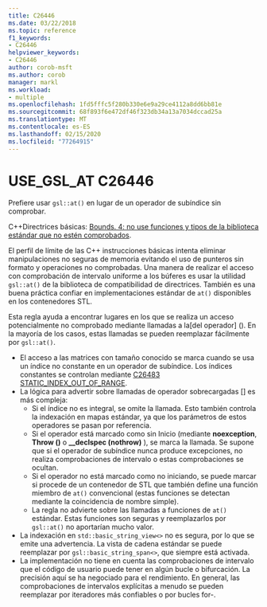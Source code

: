 ```yaml
---
title: C26446
ms.date: 03/22/2018
ms.topic: reference
f1_keywords:
- C26446
helpviewer_keywords:
- C26446
author: corob-msft
ms.author: corob
manager: markl
ms.workload:
- multiple
ms.openlocfilehash: 1fd5fffc5f280b330e6e9a29ce4112a8dd6bb81e
ms.sourcegitcommit: 68f893f6e472df46f323db34a13a7034dccad25a
ms.translationtype: MT
ms.contentlocale: es-ES
ms.lasthandoff: 02/15/2020
ms.locfileid: "77264915"
---
```

# <a name="c26446-use_gsl_at"></a>USE_GSL_AT C26446

Prefiere usar `gsl::at()` en lugar de un operador de subíndice sin comprobar.

C++Directrices básicas: [Bounds. 4: no use funciones y tipos de la biblioteca estándar que no estén comprobados](https://github.com/isocpp/CppCoreGuidelines/blob/master/CppCoreGuidelines.md#probounds-bounds-safety-profile).

El perfil de límite de las C++ instrucciones básicas intenta eliminar manipulaciones no seguras de memoria evitando el uso de punteros sin formato y operaciones no comprobadas. Una manera de realizar el acceso con comprobación de intervalo uniforme a los búferes es usar la utilidad `gsl::at()` de la biblioteca de compatibilidad de directrices. También es una buena práctica confiar en implementaciones estándar de `at()` disponibles en los contenedores STL.

Esta regla ayuda a encontrar lugares en los que se realiza un acceso potencialmente no comprobado mediante llamadas a la\[del operador] (). En la mayoría de los casos, estas llamadas se pueden reemplazar fácilmente por `gsl::at()`.

- El acceso a las matrices con tamaño conocido se marca cuando se usa un índice no constante en un operador de subíndice. Los índices constantes se controlan mediante [C26483 STATIC_INDEX_OUT_OF_RANGE](c26483.md).
- La lógica para advertir sobre llamadas de operador sobrecargadas [] es más compleja:
  - Si el índice no es integral, se omite la llamada. Esto también controla la indexación en mapas estándar, ya que los parámetros de estos operadores se pasan por referencia.
  - Si el operador está marcado como sin Inicio (mediante **noexception**, **Throw ()** o **__declspec (nothrow)** ), se marca la llamada. Se supone que si el operador de subíndice nunca produce excepciones, no realiza comprobaciones de intervalo o estas comprobaciones se ocultan.
  - Si el operador no está marcado como no iniciando, se puede marcar si procede de un contenedor de STL que también define una función miembro de `at()` convencional (estas funciones se detectan mediante la coincidencia de nombre simple).
  - La regla no advierte sobre las llamadas a funciones de `at()` estándar. Estas funciones son seguras y reemplazarlos por `gsl::at()` no aportarían mucho valor.
- La indexación en `std::basic_string_view<>` no es segura, por lo que se emite una advertencia. La vista de cadena estándar se puede reemplazar por `gsl::basic_string_span<>`, que siempre está activada.
- La implementación no tiene en cuenta las comprobaciones de intervalo que el código de usuario puede tener en algún bucle o bifurcación. La precisión aquí se ha negociado para el rendimiento. En general, las comprobaciones de intervalos explícitas a menudo se pueden reemplazar por iteradores más confiables o por bucles for-.
